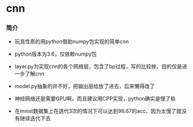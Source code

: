 # cnn

### 简介

- 玩具性质的用python借助numpy包实现的简单cnn

- python版本为3.6，仅依赖numpy包

- layer.py为实现cnn的各个网络层，包含了bp过程，写的比较挫，目的仅是进一步了解cnn

- model.py抽象的并不好，把输出层给放了进去，后来懒得改了

- 神经网络还是需要GPU啊，而且建议用CPP实现，python确实是慢了些

- 在mnist数据集上在迭代3次的情况下可以达到98.67的acc，因为太慢了就没有继续迭代下去
